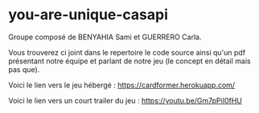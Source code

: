 # you-are-unique-casapi
Groupe composé de BENYAHIA Sami et GUERRERO Carla.


Vous trouverez ci joint dans le repertoire le code source ainsi qu'un pdf présentant notre équipe et parlant de notre jeu (le concept en détail mais pas que).


Voici le lien vers le jeu hébergé : https://cardformer.herokuapp.com/


Voici le lien vers un court trailer du jeu : https://youtu.be/Gm7pPiI0fHU
